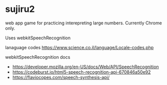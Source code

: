 # sujiru2

web app game for practicing interepreting large numbers.
Currently Chrome only.

Uses webkitSpeechRecognition


lanaguage codes
https://www.science.co.il/language/Locale-codes.php

webkitSpeechRecognition docs
- https://developer.mozilla.org/en-US/docs/Web/API/SpeechRecognition
- https://codeburst.io/html5-speech-recognition-api-670846a50e92
- https://flaviocopes.com/speech-synthesis-api/
